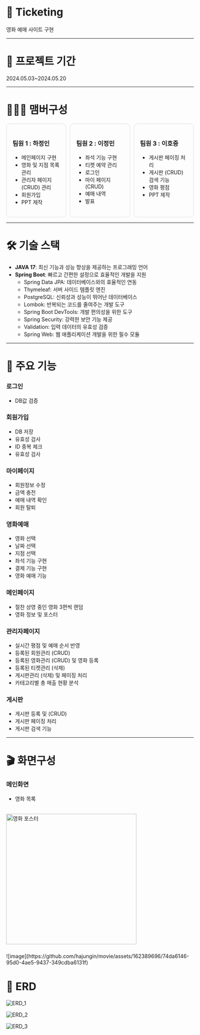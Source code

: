 # 🍿 Ticketing
영화 예매 사이트 구현

---


# 📆 프로젝트 기간
2024.05.03~2024.05.20

---


# 🧑‍🤝‍🧑 맴버구성
<div style="display: flex; gap: 10px;">

  <div style="border: 1px solid #ddd; border-radius: 8px; padding: 16px; width: 30%;">
    <h3>팀원 1 : 하정인</h3>
    <ul>
      <li>메인페이지 구현</li>
      <li>영화 및 지점 목록 관리</li>
      <li>관리자 페이지(CRUD) 관리</li>
      <li>회원가입</li>
      <li>PPT 제작</li>
    </ul>
  </div>

  <div style="border: 1px solid #ddd; border-radius: 8px; padding: 16px; width: 30%;">
    <h3>팀원 2 : 이정민</h3>
    <ul>
      <li>좌석 기능 구현</li>
      <li>티켓 예약 관리</li>
      <li>로그인</li>
      <li>마이 페이지(CRUD)</li>
      <li>예매 내역</li>
      <li>발표</li>
    </ul>
  </div>

  <div style="border: 1px solid #ddd; border-radius: 8px; padding: 16px; width: 30%;">
    <h3>팀원 3 : 이호중</h3>
    <ul>
      <li>게시판 페이징 처리</li>
      <li>게시판 (CRUD) 검색 기능</li>
      <li>영화 평점</li>
      <li>PPT 제작</li>
    </ul>
  </div>

</div>


---


# 🛠 기술 스택
- **JAVA 17**: 최신 기능과 성능 향상을 제공하는 프로그래밍 언어
- **Spring Boot**: 빠르고 간편한 설정으로 효율적인 개발을 지원
  - Spring Data JPA: 데이터베이스와의 효율적인 연동
  - Thymeleaf: 서버 사이드 템플릿 엔진
  - PostgreSQL: 신뢰성과 성능이 뛰어난 데이터베이스
  - Lombok: 반복되는 코드를 줄여주는 개발 도구
  - Spring Boot DevTools: 개발 편의성을 위한 도구
  - Spring Security: 강력한 보안 기능 제공
  - Validation: 입력 데이터의 유효성 검증
  - Spring Web: 웹 애플리케이션 개발을 위한 필수 모듈


---


# 📌 주요 기능
### 로그인
- DB값 검증


### 회원가입
- DB 저장
- 유효성 검사
- ID 중복 체크
- 유효성 검사


### 마이페이지
- 회원정보 수정
- 금액 충전
- 예매 내역 확인
- 회원 탈퇴

### 영화예매
- 영화 선택
- 날짜 선택
- 지점 선택 
- 좌석 기능 구현
- 결제 기능 구현
- 영화 예매 기능
  
  
### 메인페이지
- 절찬 상영 중인 영화 3편씩 랜덤
- 영화 정보 및 포스터


### 관리자페이지
- 실시간 평점 및 예매 순서 반영  
- 등록된 회원관리 (CRUD)
- 등록된 영화관리 (CRUD) 및 영화 등록
- 등록된 티켓관리 (삭제)
- 게시판관리 (삭제) 및 페이징 처리
- 카테고리별 총 매출 현황 분석
    

### 게시판
- 게시판 등록 및 (CRUD)
- 게시판 페이징 처리
- 게시판 검색 기능

---

# 🎬 화면구성
### 메인화면
  
<link rel="stylesheet" href="https://stackpath.bootstrapcdn.com/bootstrap/4.5.2/css/bootstrap.min.css"></head>
        <div class="collapse navbar-collapse" id="navbarSupportedContent">
            <ul class="navbar-nav mr-auto">
                <li class="nav-item">
                    <a class="nav-link" th:href="@{cinema/movie}">영화 목록</a>
                </li>
            </ul>
        </div>
    </nav>
    <br>

  <div class="row">
        <div class="col-lg-4 col-md-6 mb-4" th:each="movie : ${movie}" th:object="${movie}">
            <div class="card h-100 bg-light"> <!-- 여기에서 bg-light 클래스 추가 -->
                <img th:src="@{*{img}}" class="card-img-top" alt="영화 포스터" style="height: 350px; object-fit: cover;">
                <div class="card-body">
                    <h5 class="card-title" th:text="*{movieTitle}"></h5>
                    <p class="card-text" th:text="'개봉일 : ' + *{movieDate}"></p>
                    <p class="card-text" th:text="'관람 등급 : ' + *{movieRate}"></p>
                    <p class="card-text" th:text="'평점 : ' + *{goodPointAvg}"></p>
                </div>
            </div>
        </div>
    </div>
</div>
![image](https://github.com/hajungin/movie/assets/162389696/74da6146-95d0-4ae5-9437-349cdba6131f)


  
# 🧩 ERD
![ERD_1](https://github.com/hajungin/movie/blob/master/cinemaERD_1.png)


![ERD_2](https://github.com/hajungin/movie/blob/master/cinemaERD_2.png)


![ERD_3](https://github.com/hajungin/movie/blob/master/cinemaERD_3.png)

